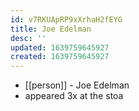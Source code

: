 ```yaml
---
id: v7RKUApRP9xXrhaH2fEYG
title: Joe Edelman
desc: ''
updated: 1639759645927
created: 1639759645927
---
```



- [[person]] - Joe Edelman
- appeared 3x at the stoa
